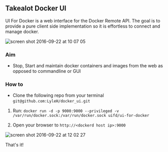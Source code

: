 ## Takealot Docker UI


UI For Docker is a web interface for the Docker Remote API.  The goal is to provide a pure client side implementation so it is effortless to connect and manage docker.

![screen shot 2016-09-22 at 10 07 05](https://cloud.githubusercontent.com/assets/16188304/18743650/54ddea92-80ba-11e6-8792-f59db0d1b91c.png)

### Aim
* Stop, Start and maintain docker containers and images from the web as opposed to commandline or GUI

### How to
* Clone the following repo from your terminal `git@github.com:LyleH/docker_ui.git`

1. Run: `docker run -d -p 9000:9000 --privileged -v /var/run/docker.sock:/var/run/docker.sock uifd/ui-for-docker`

2. Open your browser to `http://<dockerd host ip>:9000`

![screen shot 2016-09-22 at 12 02 27](https://cloud.githubusercontent.com/assets/16188304/18744052/8074b602-80bc-11e6-93e5-17028a94fcf0.png)


That's it!
